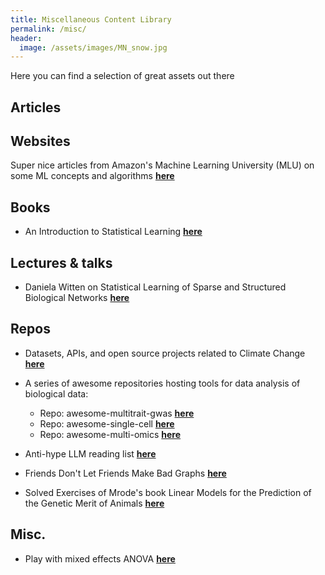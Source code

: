 ```yaml
---
title: Miscellaneous Content Library
permalink: /misc/
header:
  image: /assets/images/MN_snow.jpg
---
```

Here you can find a selection of great assets out there

## Articles


## Websites
Super nice articles from Amazon's Machine Learning University (MLU) on some ML concepts and algorithms <span style="color: #449bdb">[**here**](https://mlu-explain.github.io/)</span>

## Books
* An Introduction to Statistical Learning <span style="color: #449bdb">[**here**](https://www.statlearning.com/)</span>

## Lectures & talks
* Daniela Witten on Statistical Learning of Sparse and Structured Biological Networks <span style="color: #449bdb">[**here**](https://www.youtube.com/watch?v=jmnJiXA5fm0&list=PLO41O2DMvOCMJjinkam2ne_ANe3vTDGO8&index=1&ab_channel=UWVideo)</span>

## Repos
* Datasets, APIs, and open source projects related to Climate Change <span style="color: #449bdb">[**here**](https://github.com/patrick-zippenfenig/climate-change-data)</span>

* A series of awesome repositories hosting tools for data analysis of biological data:
  - Repo: awesome-multitrait-gwas <span style="color: #449bdb">[**here**](https://github.com/MalteThodberg/awesome-multitrait-gwas)</span>
  - Repo: awesome-single-cell <span style="color: #449bdb">[**here**](https://github.com/seandavi/awesome-single-cell)</span>
  - Repo: awesome-multi-omics <span style="color: #449bdb">[**here**](https://github.com/mikelove/awesome-multi-omics)</span>

* Anti-hype LLM reading list <span style="color: #449bdb">[**here**](https://gist.github.com/veekaybee/be375ab33085102f9027853128dc5f0e)</span>

* Friends Don't Let Friends Make Bad Graphs <span style="color: #449bdb">[**here**](https://github.com/cxli233/FriendsDontLetFriends)</span>

* Solved Exercises of Mrode's book Linear Models for the Prediction of the Genetic Merit of Animals <span style="color: #449bdb">[**here**](https://github.com/MrodesBook)</span>

## Misc.
- Play with mixed effects ANOVA <span style="color: #449bdb">[**here**](https://csu-statistics.shinyapps.io/Mixed_effects_ANOVA_data_generator/)</span>
